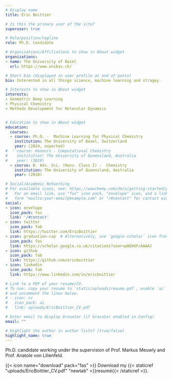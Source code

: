 ```yaml
---
# Display name
title: Eric Boittier

# Is this the primary user of the site?
superuser: true

# Role/position/tagline
role: Ph.D. Candidate

# Organizations/Affiliations to show in About widget
organizations:
- name: The University of Basel 
  url: https://www.unibas.ch/

# Short bio (displayed in user profile at end of posts)
bio: Interested in all things science, machine learning and stragey. 

# Interests to show in About widget
interests:
- Geometric Deep Learning
- Physical Chemistry
- Methods Development for Molecular Dynamics


# Education to show in About widget
education:
  courses:
  - course: Ph.D. -  Machine Learning for Physical Chemistry
    institution: The University of Basel, Switzerland
    year: (2024, expected)
#  - course: Honours - Computational Chemistry
#    institution: The University of Queensland, Australia
#    year: (2019)
  - course: B. Adv. Sci. (Hons. Class I) -  Chemistry
    institution: The University of Queensland, Australia
    year: (2018)

# Social/Academic Networking
# For available icons, see: https://wowchemy.com/docs/getting-started/page-builder/#icons
#   For an email link, use "fas" icon pack, "envelope" icon, and a link in the
#   form "mailto:your-email@example.com" or "/#contact" for contact widget.
social:
- icon: envelope
  icon_pack: fas
  link: '/#contact'
- icon: twitter
  icon_pack: fab
  link: https://twitter.com/EricBoittier
- icon: graduation-cap  # Alternatively, use `google-scholar` icon from `ai` icon pack
  icon_pack: fas
  link: https://scholar.google.co.uk/citations?user=pAQXUFcAAAAJ
- icon: github
  icon_pack: fab
  link: https://github.com/ericboittier
- icon: linkedin
  icon_pack: fab
  link: https://www.linkedin.com/in/ericboittier

# Link to a PDF of your resume/CV.
# To use: copy your resume to `static/uploads/resume.pdf`, enable `ai` icons in `params.toml`, 
# and uncomment the lines below.
# - icon: cv
#   icon_pack: ai
#   link: uploads/EricBoittier_CV.pdf

# Enter email to display Gravatar (if Gravatar enabled in Config)
email: ""

# Highlight the author in author lists? (true/false)
highlight_name: true
---
```


Ph.D. candidate working under the supervision of Prof. Markus Meuwly and Prof. Anatole von Lilienfeld.



{{< icon name="download" pack="fas" >}} Download my {{< staticref "uploads/EricBoittier_CV.pdf" "newtab" >}}resumé{{< /staticref >}}.
